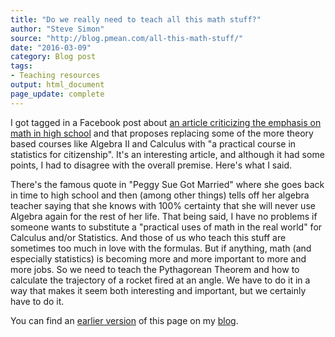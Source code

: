 ```yaml
---
title: "Do we really need to teach all this math stuff?"
author: "Steve Simon"
source: "http://blog.pmean.com/all-this-math-stuff/"
date: "2016-03-09"
category: Blog post
tags:
- Teaching resources
output: html_document
page_update: complete
---
```


I got tagged in a Facebook post about [an article criticizing the emphasis on math in high school][slat1] and that proposes replacing some of the more theory based courses like Algebra II and Calculus with "a practical course in statistics for citizenship". It's an interesting article, and although it had some points, I had to disagree with the overall premise. Here's what I said.

<!---More--->

There's the famous quote in "Peggy Sue Got Married" where she goes back in time to high school and then (among other things) tells off her algebra teacher saying that she knows with 100% certainty that she will never use Algebra again for the rest of her life. That being said, I have no problems if someone wants to substitute a "practical uses of math in the real world" for Calculus and/or Statistics. And those of us who teach this stuff are sometimes too much in love with the formulas. But if anything, math (and especially statistics) is becoming more and more important to more and more jobs. So we need to teach the Pythagorean Theorem and how to calculate the trajectory of a rocket fired at an angle. We have to do it in a way that makes it seem both interesting and important, but we certainly have to do it.

You can find an [earlier version][sim1] of this page on my [blog][sim2].

[sim1]: http://blog.pmean.com/all-this-math-stuff/
[sim2]: http://blog.pmean.com

[slat1]: http://www.slate.com/articles/life/education/2016/03/algebra_ii_has_to_go.html
